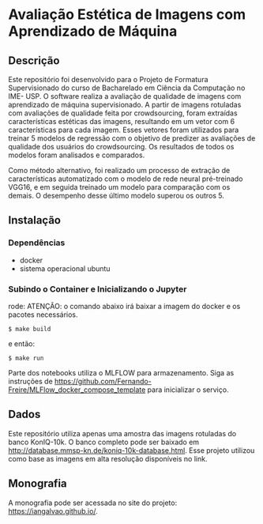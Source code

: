 # Avaliação Estética de Imagens com Aprendizado de Máquina


## Descrição
Este repositório foi desenvolvido para o Projeto de Formatura Supervisionado do curso de Bacharelado em Ciência da Computação no IME- USP.
O software realiza a avaliação de qualidade de imagens com aprendizado de máquina supervisionado. A partir de imagens rotuladas com avaliações de qualidade feita por crowdsourcing, foram extraídas características estéticas das imagens, resultando em um vetor com 6 características para cada imagem. Esses vetores foram utilizados para treinar 5 modelos de regressão com o objetivo de predizer as avaliações de qualidade dos usuários do crowdsourcing. Os resultados de todos os modelos foram analisados e comparados.  

Como método alternativo, foi realizado um processo de extração de características automatizado com o modelo de rede neural pré-treinado VGG16, e em seguida treinado um modelo para comparação com os demais. O desempenho desse último modelo superou os outros 5.

## Instalação

### Dependências

- docker
- sistema operacional ubuntu

### Subindo o Container e Inicializando o Jupyter

rode:
ATENÇÃO: o comando abaixo irá baixar a imagem do docker e os pacotes necessários.

```
$ make build
```
e então:
```
$ make run
```

Parte dos notebooks utiliza o MLFLOW para armazenamento. Siga as instruções de https://github.com/Fernando-Freire/MLFlow_docker_compose_template para inicializar o serviço.


## Dados

Este repositório utiliza apenas uma amostra das imagens rotuladas do banco KonIQ-10k. O banco completo pode ser baixado em http://database.mmsp-kn.de/koniq-10k-database.html. Esse projeto utilizou como base as imagens em alta resolução disponíveis no link.

## Monografia

A monografia pode ser acessada no site do projeto: https://iangalvao.github.io/.